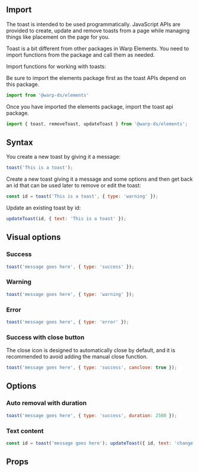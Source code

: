 ## Import 
The toast is intended to be used programmatically. JavaScript APIs are provided to create, update and remove toasts from a page while managing things like placement on the page for you.

Toast is a bit different from other packages in Warp Elements. You need to import functions from the package and call them as needed.

Import functions for working with toasts:

Be sure to import the elements package first as the toast APIs depend on this package.

```js
import from '@warp-ds/elements'
```

Once you have imported the elements package, import the toast api package.


```js
import { toast, removeToast, updateToast } from '@warp-ds/elements';
```

## Syntax
You create a new toast by giving it a message:

```js
toast('This is a toast');
```

Create a new toast giving it a message and some options and then get back an id that can be used later to remove or edit the toast:

```js
const id = toast('This is a toast', { type: 'warning' });
```

Update an existing toast by id:

```js
updateToast(id, { text: 'This is a toast' });
```

## Visual options

### Success

```js
toast('message goes here', { type: 'success' });
```

### Warning

```js
toast('message goes here', { type: 'warning' });
```

### Error

```js
toast('message goes here', { type: 'error' });
```

### Success with close button
The close icon is designed to automatically close by default, and it is recommended to avoid adding the manual close function.

```js
toast('message goes here', { type: 'success', canclose: true });
```

## Options

### Auto removal with duration

```js
toast('message goes here', { type: 'success', duration: 2500 });
```

### Text content

```js
const id = toast('message goes here'); updateToast({ id, text: 'change the message' });
```

## Props

<api-table type="elements" component="Toast" />
